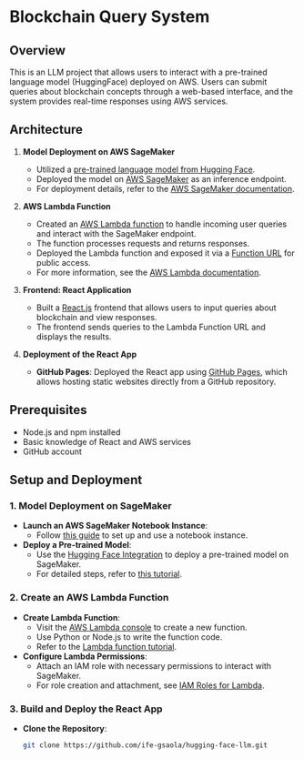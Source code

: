 # Blockchain Query System

## Overview

This is an LLM project that allows users to interact with a pre-trained language model (HuggingFace) deployed on AWS. Users can submit queries about blockchain concepts through a web-based interface, and the system provides real-time responses using AWS services.

## Architecture

1. **Model Deployment on AWS SageMaker**
   - Utilized a [pre-trained language model from Hugging Face](https://huggingface.co/models).
   - Deployed the model on [AWS SageMaker](https://aws.amazon.com/sagemaker/) as an inference endpoint.
   - For deployment details, refer to the [AWS SageMaker documentation](https://docs.aws.amazon.com/sagemaker/latest/dg/how-it-works.html).

2. **AWS Lambda Function**
   - Created an [AWS Lambda function](https://aws.amazon.com/lambda/) to handle incoming user queries and interact with the SageMaker endpoint.
   - The function processes requests and returns responses.
   - Deployed the Lambda function and exposed it via a [Function URL](https://docs.aws.amazon.com/lambda/latest/dg/lambda-urls.html) for public access.
   - For more information, see the [AWS Lambda documentation](https://docs.aws.amazon.com/lambda/latest/dg/welcome.html).

3. **Frontend: React Application**
   - Built a [React.js](https://reactjs.org/) frontend that allows users to input queries about blockchain and view responses.
   - The frontend sends queries to the Lambda Function URL and displays the results.

4. **Deployment of the React App**
   - **GitHub Pages**: Deployed the React app using [GitHub Pages](https://pages.github.com/), which allows hosting static websites directly from a GitHub repository.

## Prerequisites

- Node.js and npm installed
- Basic knowledge of React and AWS services
- GitHub account

## Setup and Deployment

### 1. Model Deployment on SageMaker
- **Launch an AWS SageMaker Notebook Instance**:
  - Follow [this guide](https://docs.aws.amazon.com/sagemaker/latest/dg/notebook-setup.html) to set up and use a notebook instance.
- **Deploy a Pre-trained Model**:
  - Use the [Hugging Face Integration](https://huggingface.co/docs/sagemaker/inference) to deploy a pre-trained model on SageMaker.
  - For detailed steps, refer to [this tutorial](https://docs.aws.amazon.com/sagemaker/latest/dg/huggingface.html).

### 2. Create an AWS Lambda Function
- **Create Lambda Function**:
  - Visit the [AWS Lambda console](https://console.aws.amazon.com/lambda/home) to create a new function.
  - Use Python or Node.js to write the function code.
  - Refer to the [Lambda function tutorial](https://docs.aws.amazon.com/lambda/latest/dg/getting-started.html).
- **Configure Lambda Permissions**:
  - Attach an IAM role with necessary permissions to interact with SageMaker.
  - For role creation and attachment, see [IAM Roles for Lambda](https://docs.aws.amazon.com/lambda/latest/dg/lambda-intro-execution-role.html).

### 3. Build and Deploy the React App
- **Clone the Repository**:
  ```bash
  git clone https://github.com/ife-gsaola/hugging-face-llm.git
